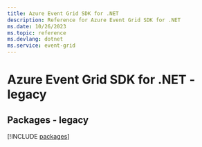 ```yaml
---
title: Azure Event Grid SDK for .NET
description: Reference for Azure Event Grid SDK for .NET
ms.date: 10/26/2023
ms.topic: reference
ms.devlang: dotnet
ms.service: event-grid
---
```

# Azure Event Grid SDK for .NET - legacy
## Packages - legacy
[!INCLUDE [packages](event-grid-index.md)]